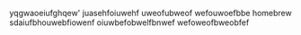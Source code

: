 yqgwaoeiufghqew'
juasehfoiuwehf
uweofubweof
wefouwoefbbe
homebrew
sdaiufbhouwebfiowenf
oiuwbefobwelfbnwef
wefoweofbweobfef
